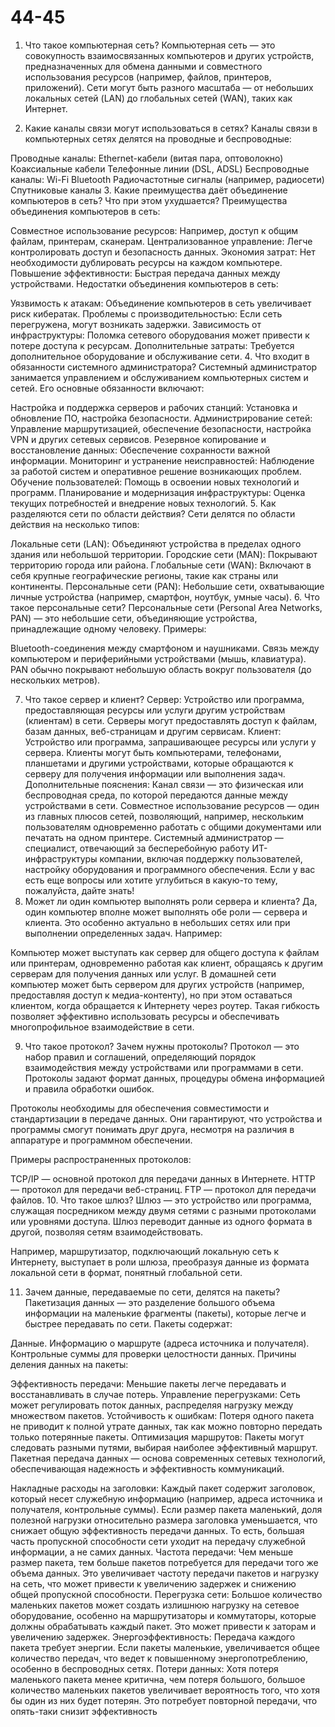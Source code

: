 # 44-45
1. Что такое компьютерная сеть?
Компьютерная сеть — это совокупность взаимосвязанных компьютеров и других устройств, предназначенных для обмена данными и совместного использования ресурсов (например, файлов, принтеров, приложений). Сети могут быть разного масштаба — от небольших локальных сетей (LAN) до глобальных сетей (WAN), таких как Интернет.

2. Какие каналы связи могут использоваться в сетях?
Каналы связи в компьютерных сетях делятся на проводные и беспроводные:

Проводные каналы:
Ethernet-кабели (витая пара, оптоволокно)
Коаксиальные кабели
Телефонные линии (DSL, ADSL)
Беспроводные каналы:
Wi-Fi
Bluetooth
Радиочастотные сигналы (например, радиосети)
Спутниковые каналы
3. Какие преимущества даёт объединение компьютеров в сеть? Что при этом ухудшается?
Преимущества объединения компьютеров в сеть:

Совместное использование ресурсов: Например, доступ к общим файлам, принтерам, сканерам.
Централизованное управление: Легче контролировать доступ и безопасность данных.
Экономия затрат: Нет необходимости дублировать ресурсы на каждом компьютере.
Повышение эффективности: Быстрая передача данных между устройствами.
Недостатки объединения компьютеров в сеть:

Уязвимость к атакам: Объединение компьютеров в сеть увеличивает риск кибератак.
Проблемы с производительностью: Если сеть перегружена, могут возникать задержки.
Зависимость от инфраструктуры: Поломка сетевого оборудования может привести к потере доступа к ресурсам.
Дополнительные затраты: Требуется дополнительное оборудование и обслуживание сети.
4. Что входит в обязанности системного администратора?
Системный администратор занимается управлением и обслуживанием компьютерных систем и сетей. Его основные обязанности включают:

Настройка и поддержка серверов и рабочих станций: Установка и обновление ПО, настройка безопасности.
Администрирование сетей: Управление маршрутизацией, обеспечение безопасности, настройка VPN и других сетевых сервисов.
Резервное копирование и восстановление данных: Обеспечение сохранности важной информации.
Мониторинг и устранение неисправностей: Наблюдение за работой систем и оперативное решение возникающих проблем.
Обучение пользователей: Помощь в освоении новых технологий и программ.
Планирование и модернизация инфраструктуры: Оценка текущих потребностей и внедрение новых технологий.
5. Как разделяются сети по области действия?
Сети делятся по области действия на несколько типов:

Локальные сети (LAN): Объединяют устройства в пределах одного здания или небольшой территории.
Городские сети (MAN): Покрывают территорию города или района.
Глобальные сети (WAN): Включают в себя крупные географические регионы, такие как страны или континенты.
Персональные сети (PAN): Небольшие сети, охватывающие личные устройства (например, смартфон, ноутбук, умные часы).
6. Что такое персональные сети?
Персональные сети (Personal Area Networks, PAN) — это небольшие сети, объединяющие устройства, принадлежащие одному человеку. Примеры:

Bluetooth-соединения между смартфоном и наушниками.
Связь между компьютером и периферийными устройствами (мышь, клавиатура).
PAN обычно покрывают небольшую область вокруг пользователя (до нескольких метров).

7. Что такое сервер и клиент?
Сервер: Устройство или программа, предоставляющая ресурсы или услуги другим устройствам (клиентам) в сети. Серверы могут предоставлять доступ к файлам, базам данных, веб-страницам и другим сервисам.
Клиент: Устройство или программа, запрашивающее ресурсы или услуги у сервера. Клиенты могут быть компьютерами, телефонами, планшетами и другими устройствами, которые обращаются к серверу для получения информации или выполнения задач.
Дополнительные пояснения:
Канал связи — это физическая или беспроводная среда, по которой передаются данные между устройствами в сети.
Совместное использование ресурсов — один из главных плюсов сетей, позволяющий, например, нескольким пользователям одновременно работать с общими документами или печатать на одном принтере.
Системный администратор — специалист, отвечающий за бесперебойную работу ИТ-инфраструктуры компании, включая поддержку пользователей, настройку оборудования и программного обеспечения.
Если у вас есть еще вопросы или хотите углубиться в какую-то тему, пожалуйста, дайте знать!
8. Может ли один компьютер выполнять роли сервера и клиента?
Да, один компьютер вполне может выполнять обе роли — сервера и клиента. Это особенно актуально в небольших сетях или при выполнении определенных задач. Например:

Компьютер может выступать как сервер для общего доступа к файлам или принтерам, одновременно работая как клиент, обращаясь к другим серверам для получения данных или услуг.
В домашней сети компьютер может быть сервером для других устройств (например, предоставляя доступ к медиа-контенту), но при этом оставаться клиентом, когда обращается к Интернету через роутер.
Такая гибкость позволяет эффективно использовать ресурсы и обеспечивать многопрофильное взаимодействие в сети.

9. Что такое протокол? Зачем нужны протоколы?
Протокол — это набор правил и соглашений, определяющий порядок взаимодействия между устройствами или программами в сети. Протоколы задают формат данных, процедуры обмена информацией и правила обработки ошибок.

Протоколы необходимы для обеспечения совместимости и стандартизации в передаче данных. Они гарантируют, что устройства и программы смогут понимать друг друга, несмотря на различия в аппаратуре и программном обеспечении.

Примеры распространенных протоколов:

TCP/IP — основной протокол для передачи данных в Интернете.
HTTP — протокол для передачи веб-страниц.
FTP — протокол для передачи файлов.
10. Что такое шлюз?
Шлюз — это устройство или программа, служащая посредником между двумя сетями с разными протоколами или уровнями доступа. Шлюз переводит данные из одного формата в другой, позволяя сетям взаимодействовать.

Например, маршрутизатор, подключающий локальную сеть к Интернету, выступает в роли шлюза, преобразуя данные из формата локальной сети в формат, понятный глобальной сети.

11. Зачем данные, передаваемые по сети, делятся на пакеты?
Пакетизация данных — это разделение большого объема информации на маленькие фрагменты (пакеты), которые легче и быстрее передавать по сети. Пакеты содержат:

Данные.
Информацию о маршруте (адреса источника и получателя).
Контрольные суммы для проверки целостности данных.
Причины деления данных на пакеты:

Эффективность передачи: Меньшие пакеты легче передавать и восстанавливать в случае потерь.
Управление перегрузками: Сеть может регулировать поток данных, распределяя нагрузку между множеством пакетов.
Устойчивость к ошибкам: Потеря одного пакета не приводит к полной утрате данных, так как можно повторно передать только потерянные пакеты.
Оптимизация маршрутов: Пакеты могут следовать разными путями, выбирая наиболее эффективный маршрут.
Пакетная передача данных — основа современных сетевых технологий, обеспечивающая надежность и эффективность коммуникаций.

Накладные расходы на заголовки: Каждый пакет содержит заголовок, который несет служебную информацию (например, адреса источника и получателя, контрольные суммы). Если размер пакета маленький, доля полезной нагрузки относительно размера заголовка уменьшается, что снижает общую эффективность передачи данных. То есть, большая часть пропускной способности сети уходит на передачу служебной информации, а не самих данных.
Частота передачи: Чем меньше размер пакета, тем больше пакетов потребуется для передачи того же объема данных. Это увеличивает частоту передачи пакетов и нагрузку на сеть, что может привести к увеличению задержек и снижению общей пропускной способности.
Перегрузка сети: Большое количество маленьких пакетов может создать излишнюю нагрузку на сетевое оборудование, особенно на маршрутизаторы и коммутаторы, которые должны обрабатывать каждый пакет. Это может привести к заторам и увеличению задержек.
Энергоэффективность: Передача каждого пакета требует энергии. Если пакеты маленькие, увеличивается общее количество передач, что ведет к повышенному энергопотреблению, особенно в беспроводных сетях.
Потери данных: Хотя потеря маленького пакета менее критична, чем потеря большого, большое количество маленьких пакетов увеличивает вероятность того, что хотя бы один из них будет потерян. Это потребует повторной передачи, что опять-таки снизит эффективность
